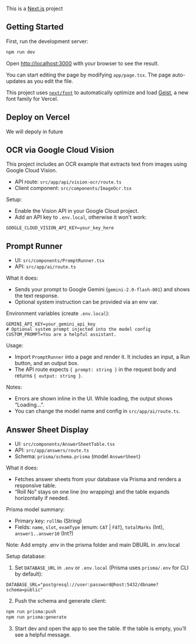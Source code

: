 This is a [Next.js](https://nextjs.org) project 

## Getting Started

First, run the development server:

```bash
npm run dev
```

Open [http://localhost:3000](http://localhost:3000) with your browser to see the result.

You can start editing the page by modifying `app/page.tsx`. The page auto-updates as you edit the file.

This project uses [`next/font`](https://nextjs.org/docs/app/building-your-application/optimizing/fonts) to automatically optimize and load [Geist](https://vercel.com/font), a new font family for Vercel.


## Deploy on Vercel

We will depoly in future

## OCR via Google Cloud Vision

This project includes an OCR example that extracts text from images using Google Cloud Vision.

- API route: `src/app/api/vision-ocr/route.ts`
- Client component: `src/components/ImageOcr.tsx`

Setup:
- Enable the Vision API in your Google Cloud project.
- Add an API key to `.env.local`, otherwise it won't work:

```
GOOGLE_CLOUD_VISION_API_KEY=your_key_here
```

## Prompt Runner

- UI: `src/components/PromptRunner.tsx`
- API: `src/app/ai/route.ts`

What it does:
- Sends your prompt to Google Gemini (`gemini-2.0-flash-001`) and shows the text response.
- Optional system instruction can be provided via an env var.

Environment variables (create `.env.local`):

```
GEMINI_API_KEY=your_gemini_api_key
# Optional system prompt injected into the model config
CUSTOM_PROMPT=You are a helpful assistant.
```

Usage:
- Import `PromptRunner` into a page and render it. It includes an input, a Run button, and an output box.
- The API route expects `{ prompt: string }` in the request body and returns `{ output: string }`.

Notes:
- Errors are shown inline in the UI. While loading, the output shows “Loading…”.
- You can change the model name and config in `src/app/ai/route.ts`.

## Answer Sheet Display

- UI: `src/components/AnswerSheetTable.tsx`
- API: `src/app/answers/route.ts`
- Schema: `prisma/schema.prisma` (model `AnswerSheet`)

What it does:
- Fetches answer sheets from your database via Prisma and renders a responsive table.
- “Roll No” stays on one line (no wrapping) and the table expands horizontally if needed.

Prisma model summary:
- Primary key: `rollNo` (String)
- Fields: `name`, `slot`, `examType` (enum: `CAT` | `FAT`), `totalMarks` (Int), `answer1..answer10` (Int?)

Note: Add empty .env in the prisma folder and main DBURL in .env.local

Setup database:
1. Set `DATABASE_URL` in `.env` or `.env.local` (Prisma uses `prisma/.env` for CLI by default):

```
DATABASE_URL="postgresql://user:password@host:5432/dbname?schema=public"
```

2. Push the schema and generate client:

```bash
npm run prisma:push
npm run prisma:generate
```

3. Start dev and open the app to see the table. If the table is empty, you’ll see a helpful message.
